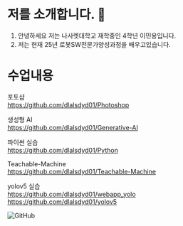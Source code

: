 # 저를 소개합니다. 👋


1. 안녕하세요 저는 나사렛대학교 재학중인 4학년 이민용입니다.
2. 저는 현재 25년 로봇SW전문가양성과정을 배우고있습니다.



# 수업내용

포토샵  
https://github.com/dlalsdyd01/Photoshop  

생성형 AI  
https://github.com/dlalsdyd01/Generative-AI  

파이썬 실습  
https://github.com/dlalsdyd01/Python

Teachable-Machine  
https://github.com/dlalsdyd01/Teachable-Machine  

yolov5 실습  
https://github.com/dlalsdyd01/webapp_yolo  
https://github.com/dlalsdyd01/yolov5

  

![GitHub](https://img.shields.io/badge/GitHub-181717?style=for-the-badge&logo=github&logoColor=white)
